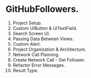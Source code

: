 GitHubFollowers.
================

1. Project Setup.
2. Custom UIButton & UITextField.
3. Search Screen UI.
4. Passing Data Between Views.
5. Custom Alert.
6. Project Organization & Architecture.
7. Network Call Planning.
8. Create Network Call - Get Follower.
9. Refactor Error Messages.
10. Result Type.
   

